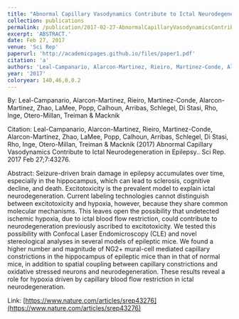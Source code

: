 ```yaml
---
title: "Abnormal Capillary Vasodynamics Contribute to Ictal Neurodegeneration in Epilepsy."
collection: publications
permalink: /publication/2017-02-27-AbnormalCapillaryVasodynamicsContributeToIctalNeurodegeneration
excerpt: 'ABSTRACT.'
date: Feb 27, 2017
venue: 'Sci Rep'
paperurl: 'http://academicpages.github.io/files/paper1.pdf'
citation: 'a'
authors: 'Leal-Campanario, Alarcon-Martinez, Rieiro, Martinez-Conde, Alarcon-Martinez, Zhao, LaMee, Popp, Calhoun, Arribas, Schlegel, Di Stasi, Rho, Inge, Otero-Millan, Treiman & Macknik'
year: '2017'
coloryear: 140,46,0,0.2
---
```


By: Leal-Campanario, Alarcon-Martinez, Rieiro, Martinez-Conde, Alarcon-Martinez, Zhao, LaMee, Popp, Calhoun, Arribas, Schlegel, Di Stasi, Rho, Inge, Otero-Millan, Treiman & Macknik

Citation: Leal-Campanario, Alarcon-Martinez, Rieiro, Martinez-Conde, Alarcon-Martinez, Zhao, LaMee, Popp, Calhoun, Arribas, Schlegel, Di Stasi, Rho, Inge, Otero-Millan, Treiman & Macknik (2017) Abnormal Capillary Vasodynamics Contribute to Ictal Neurodegeneration in Epilepsy.. Sci Rep. 2017 Feb 27;7:43276. 

Abstract: Seizure-driven brain damage in epilepsy accumulates over time, especially in the hippocampus, which can lead to sclerosis, cognitive decline, and death. Excitotoxicity is the prevalent model to explain ictal neurodegeneration. Current labeling technologies cannot distinguish between excitotoxicity and hypoxia, however, because they share common molecular mechanisms. This leaves open the possibility that undetected ischemic hypoxia, due to ictal blood flow restriction, could contribute to neurodegeneration previously ascribed to excitotoxicity. We tested this possibility with Confocal Laser Endomicroscopy (CLE) and novel stereological analyses in several models of epileptic mice. We found a higher number and magnitude of NG2+ mural-cell mediated capillary constrictions in the hippocampus of epileptic mice than in that of normal mice, in addition to spatial coupling between capillary constrictions and oxidative stressed neurons and neurodegeneration. These results reveal a role for hypoxia driven by capillary blood flow restriction in ictal neurodegeneration.

Link: [https://www.nature.com/articles/srep43276](https://www.nature.com/articles/srep43276)
